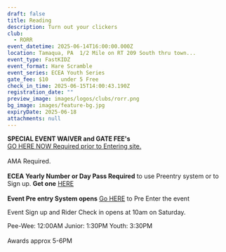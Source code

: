 ```yaml
---
draft: false
title: Reading
description: Turn out your clickers
club:
  - RORR
event_datetime: 2025-06-14T16:00:00.000Z
location: Tamaqua, PA  1/2 Mile on RT 209 South thru town...
event_type: FastKIDZ
event_format: Hare Scramble
event_series: ECEA Youth Series
gate_fee: $10    under 5 Free
check_in_time: 2025-06-15T14:00:43.190Z
registration_date: ""
preview_image: images/logos/clubs/rorr.png
bg_image: images/feature-bg.jpg
expiryDate: 2025-06-18
attachments: null
---
```

**SPECIAL EVENT WAIVER and GATE FEE's** \
[GO HERE NOW  Required prior to Entering  site. ](https://rorr.redpodium.com/2024-rorr-ecea-hare-scramble-series)\
\
AMA Required.\
\
**ECEA Yearly Number or Day Pass Required** to use Preentry system or to Sign up.  **Get one** [HERE ](https://www.moto-tally.com/ECEA/ECEA_PWY/SeriesRegistration.aspx)\
\
**Event Pre entry System opens**   [Go HERE](https://www.moto-tally.com/ECEA/ECEA_PWY/PreEntry.aspx) to Pre Enter the event

Event Sign up and Rider Check in opens at 10am on Saturday.

Pee-Wee: 12:00AM
Junior: 1:30PM
Youth: 3:30PM\
\
Awards approx 5-6PM

